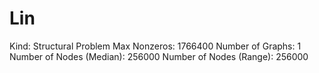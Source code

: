 # Lin

Kind: Structural Problem
Max Nonzeros: 1766400
Number of Graphs: 1
Number of Nodes (Median): 256000
Number of Nodes (Range): 256000